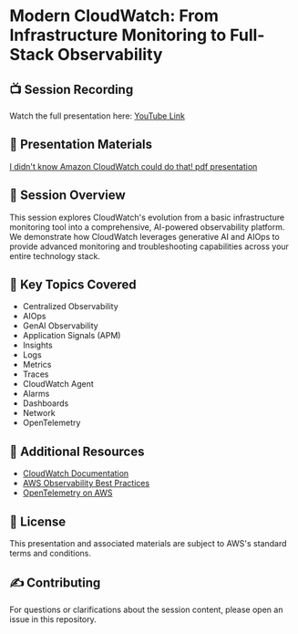 # Modern CloudWatch: From Infrastructure Monitoring to Full-Stack Observability

## 📺 Session Recording
Watch the full presentation here: [YouTube Link](https://www.youtube.com/watch?v=Kn8uYZJyW-o)

## 📄 Presentation Materials
[I didn't know Amazon CloudWatch could do that! pdf presentation](I_didnt_know_Amazon_CloudWatch_could_do_that.pdf)

## 🎯 Session Overview
This session explores CloudWatch's evolution from a basic infrastructure monitoring tool into a comprehensive, AI-powered observability platform. We demonstrate how CloudWatch leverages generative AI and AIOps to provide advanced monitoring and troubleshooting capabilities across your entire technology stack.

## 🔑 Key Topics Covered
- Centralized Observability
- AIOps
- GenAI Observability
- Application Signals (APM)
- Insights
- Logs
- Metrics
- Traces
- CloudWatch Agent
- Alarms
- Dashboards
- Network
- OpenTelemetry

## 🔗 Additional Resources
- [CloudWatch Documentation](https://docs.aws.amazon.com/cloudwatch/)
- [AWS Observability Best Practices](https://aws.amazon.com/builders-library/topics/monitoring-observability/)
- [OpenTelemetry on AWS](https://aws.amazon.com/otel/)

## 📝 License
This presentation and associated materials are subject to AWS's standard terms and conditions.

## ✍️ Contributing
For questions or clarifications about the session content, please open an issue in this repository.




